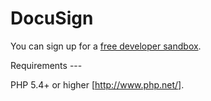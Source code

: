 # DocuSign
You can sign up for a <a href="https://developers.docusign.com/">free developer sandbox</a>.

Requirements --- 

PHP 5.4+ or higher [http://www.php.net/].
